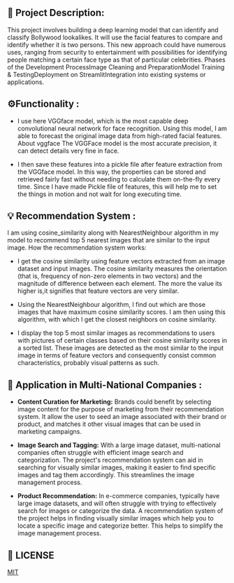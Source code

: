 ## 📌 Project Description:

This project involves building a deep learning model that can identify and classify Bollywood lookalikes. It will use the facial features to compare and identify whether it is two persons. This new approach could have numerous uses, ranging from security to entertainment with possibilities for identifying people matching a certain face type as that of particular celebrities. Phases of the Development ProcessImage Cleaning and PreparationModel Training & TestingDeployment on StreamlitIntegration into existing systems or applications. 

## ⚙️Functionality :
- I use here VGGface model, which is the most capable deep convolutional neural network for face recognition. Using this model, I am able to forecast the original image data from high-rated facial features. About vggface The VGGFace model is the most accurate precision, it can detect details very fine in face.

- I then save these features into a pickle file after feature extraction from the VGGface model. In this way, the properties can be stored and retrieved fairly fast without needing to calculate them on-the-fly every time. Since I have made Pickle file of features, this will help me to set the things in motion and not wait for long executing time.

## 💡 Recommendation System :
I am using cosine_similarity along with NearestNeighbour algorithm in my model to recommend top 5 nearest images that are similar to the input image. How the recommendation system works:

- I get the cosine similarity using feature vectors extracted from an image dataset and input images. The cosine similarity measures the orientation (that is, frequency of non-zero elements in two vectors) and the magnitude of difference between each element. The more the value its higher is,it signifies that feature vectors are very similar.
  
- Using the NearestNeighbour algorithm, I find out which are those images that have maximum cosine similarity scores. I am then using this algorithm, with which I get the closest neighbors on cosine similarity.
  
- I display the top 5 most similar images as recommendations to users with pictures of certain classes based on their cosine similarity scores in a sorted list. These images are detected as the most similar to the input image in terms of feature vectors and consequently consist common characteristics, probably visual patterns as such.

## 📝 Application in Multi-National Companies :
- <b>Content Curation for Marketing:</b> Brands could benefit by selecting image content for the purpose of marketing from their recommendation system. It allow the user to seed an image associated with their brand or product, and matches it other visual images that can be used in marketing campaigns.

- <b>Image Search and Tagging:</b> With a large image dataset, multi-national companies often struggle with efficient image search and categorization. The project's recommendation system can aid in searching for visually similar images, making it easier to find specific images and tag them accordingly. This streamlines the image management process.

- <b>Product Recommendation:</b> In e-commerce companies, typically have large image datasets, and will often struggle with trying to effectively search for images or categorize the data. A recommendation system of the project helps in finding visually similar images which help you to locate a specific image and categorize better. This helps to simplify the image management process.

## 📜 LICENSE
[MIT](LICENSE)
